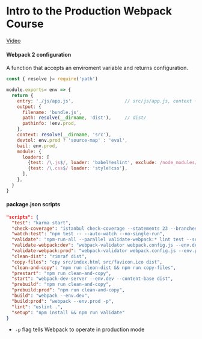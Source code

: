 # Intro to the Production Webpack Course
[Video](https://egghead.io/lessons/tools-intro-to-the-production-webpack-course?course=using-webpack-for-production-javascript-applications)

#### Webpack 2 configuration
A function that accepts an enviroment variable and returns configuration.

```js
const { resolve }= require('path')

module.exports= env => {
  return {
    entry: './js/app.js',                   // src/js/app.js, context + entry
    output: {
      filename: 'bundle.js',
      path: resolve(__dirname, 'dist'),     // dist/
      pathinfo: !env.prod,
    },
    context: resolve(__dirname, 'src'),
    devtol: env.prod ? 'source-map' : 'eval',
    bail: env.prod,
    module: {
      loaders: [
        {test: /\.js$/, loader: 'babel!eslint', exclude: /node_modules/},
        {test: /\.css$/ loader: 'style!css'},
      ],
    },
  }
}
```

#### package.json scripts
```json
"scripts": {
  "test": "karma start",
  "check-coverage": "istanbul check-coverage --statements 23 --branches 5 --functions 9 --lines 24",
  "watch:test": "npm test -- --auto-watch --no-single-run",
  "validate": "npm-run-all --parallel validate-webpack:* lint test --serial check-coverage",
  "validate-webpack:dev": "webpack-validator webpack.config.js --env.dev",
  "validate-webpack:prod": "webpack-validator webpack.config.js --env.prod",
  "clean-dist": "rimraf dist",
  "copy-files": "cpy src/index.html src/favicon.ico dist",
  "clean-and-copy": "npm run clean-dist && npm run copy-files",
  "prestart": "npm run clean-and-copy",
  "start": "webpack-dev-server --env.dev --content-base dist",
  "prebuild": "npm run clean-and-copy",
  "prebuild:prod": "npm run clean-and-copy",
  "build": "webpack --env.dev",
  "build:prod": "webpack --env.prod -p",
  "lint": "eslint .",
  "setup": "npm install && npm run validate"
}
```

- ``-p`` flag tells Webpack to operate in production mode
